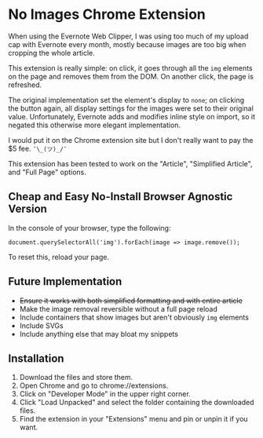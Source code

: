 # No Images Chrome Extension

When using the Evernote Web Clipper, I was using too much of my upload cap with Evernote every month, mostly because images are too big when cropping the whole article.

This extension is really simple: on click, it goes through all the `img` elements on the page and removes them from the DOM. On another click, the page is refreshed.

The original implementation set the element's display to `none`; on clicking the button again, all display settings for the images were set to their original value. Unfortunately, Evernote adds and modifies inline style on import, so it negated this otherwise more elegant implementation.

I would put it on the Chrome extension site but I don't really want to pay the $5 fee. `¯\_(ツ)_/¯`

This extension has been tested to work on the "Article", "Simplified Article", and "Full Page" options.


## Cheap and Easy No-Install Browser Agnostic Version

In the console of your browser, type the following:

    document.querySelectorAll('img').forEach(image => image.remove());

To reset this, reload your page.


## Future Implementation

* ~~Ensure it works with both simplified formatting and with entire article~~
* Make the image removal reversible without a full page reload
* Include containers that show images but aren't obviously `img` elements
* Include SVGs
* Include anything else that may bloat my snippets


## Installation

1. Download the files and store them.
1. Open Chrome and go to chrome://extensions.
1. Click on "Developer Mode" in the upper right corner.
1. Click "Load Unpacked" and select the folder containing the downloaded files.
1. Find the extension in your "Extensions" menu and pin or unpin it if you want.
